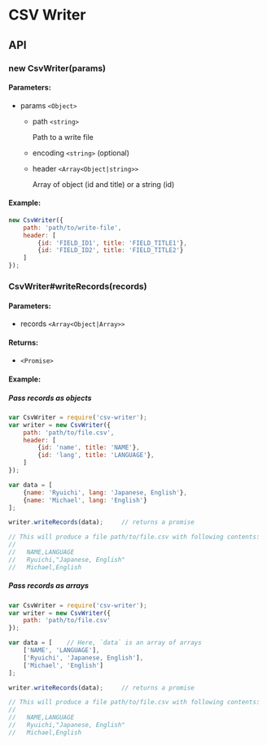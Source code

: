 
# CSV Writer

## API

### new CsvWriter(params)

#### Parameters:

* params `<Object>`
  * path `<string>`

      Path to a write file

  * encoding `<string>` (optional)

  * header `<Array<Object|string>>`

      Array of object (id and title) or a string (id)

#### Example:

```js
new CsvWriter({
    path: 'path/to/write-file',
    header: [
        {id: 'FIELD_ID1', title: 'FIELD_TITLE1'},
        {id: 'FIELD_ID2', title: 'FIELD_TITLE2'}
    ]
});
```


### CsvWriter#writeRecords(records)

#### Parameters:

* records `<Array<Object|Array>>`

#### Returns:

* `<Promise>`

#### Example:

##### Pass records as objects

```js
var CsvWriter = require('csv-writer');
var writer = new CsvWriter({
    path: 'path/to/file.csv',
    header: [
        {id: 'name', title: 'NAME'},
        {id: 'lang', title: 'LANGUAGE'},
    ]
});

var data = [
    {name: 'Ryuichi', lang: 'Japanese, English'},
    {name: 'Michael', lang: 'English'}
];

writer.writeRecords(data);     // returns a promise

// This will produce a file path/to/file.csv with following contents:
//
//   NAME,LANGUAGE
//   Ryuichi,"Japanese, English"
//   Michael,English
```

##### Pass records as arrays

```js
var CsvWriter = require('csv-writer');
var writer = new CsvWriter({
    path: 'path/to/file.csv'
});

var data = [    // Here, `data` is an array of arrays
    ['NAME', 'LANGUAGE'],
    ['Ryuichi', 'Japanese, English'],
    ['Michael', 'English']
];

writer.writeRecords(data);     // returns a promise

// This will produce a file path/to/file.csv with following contents:
//
//   NAME,LANGUAGE
//   Ryuichi,"Japanese, English"
//   Michael,English
```
